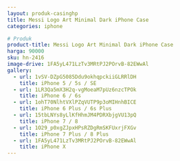 ```yaml
---
layout: produk-casinghp
title: Messi Logo Art Minimal Dark iPhone Case
categories: iphone

# Produk
product-title: Messi Logo Art Minimal Dark iPhone Case
harga: 90000
sku: hn-2416
image-drive: 1FA5yL471LzTv3MRtPJ2POrvB-82EWwAl
gallery:
  - url: 1vSV-DZpG5085Ddu9okhqpckiiGLRRlDH
    title: iPhone 5 / 5s / SE
  - url: 1LR3Qa5mX3H2q-vgMoeaM7pUz6nzcTPOk
    title: iPhone 6 / 6s
  - url: 1ohT70NlhtVXlPZqVUTP9p3oMIHnhBICE
    title: iPhone 6 Plus / 6s Plus
  - url: 15tbLNYs8yLlKfHhmJM4PDRXbjgVU13pQ
    title: iPhone 7 / 8
  - url: 1O29_p0xgZJpxHPsRZDgRmSKFUxrjFXGv
    title: iPhone 7 Plus / 8 Plus
  - url: 1FA5yL471LzTv3MRtPJ2POrvB-82EWwAl
    title: iPhone X
---
```


